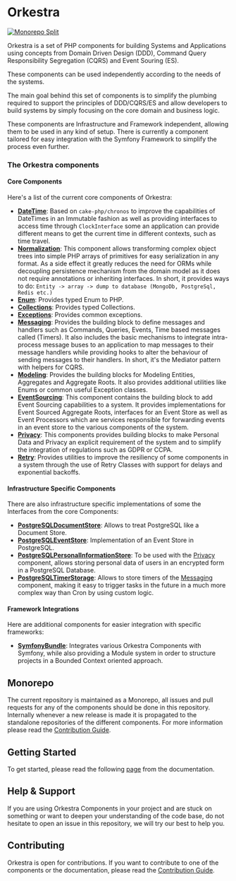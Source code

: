 # Orkestra
[![Monorepo Split](https://github.com/Morebec/OrkestraMono/actions/workflows/split-repo.yaml/badge.svg)](https://github.com/Morebec/OrkestraMono/actions/workflows/split-repo.yaml)

Orkestra is a set of PHP components for building Systems and Applications using concepts from
Domain Driven Design (DDD), Command Query Responsibility Segregation (CQRS) and Event Souring (ES).

These components can be used independently according to the needs of the systems.

The main goal behind this set of components is to simplify the plumbing required 
to support the principles of DDD/CQRS/ES and allow developers to build systems 
by simply focusing on the core domain and business logic. 

These components are Infrastructure and Framework independent, allowing them to be used in any kind of setup.
There is currently a component tailored for easy integration with the Symfony Framework to simplify the process even further.

### The Orkestra components

#### Core Components
Here's a list of the current core components of Orkestra:
- **[DateTime](https://github.com/Morebec/orkestra-datetime)**: Based on `cake-php/chronos` to improve the capabilities of DateTimes in an Immutable fashion as well as providing interfaces to access time through `ClockInterface` some an application can provide
  different means to get the current time in different contexts, such as time travel.
- **[Normalization](https://github.com/Morebec/orkestra-normalization)**: This component allows transforming complex object trees into simple PHP arrays of primitives for easy serialization in any format. As a side effect it greatly reduces the need for
  ORMs while decoupling persistence mechanism from the domain model as it does not require annotations or inheriting interfaces. In short, it provides ways to do: `Entity -> array -> dump to database (MongoDb, PostgreSql, Redis etc.)`
- **[Enum](https://github.com/Morebec/orkestra-enum)**: Provides typed Enum to PHP.
- **[Collections](https://github.com/Morebec/orkestra-collections)**: Provides typed Collections.
- **[Exceptions](https://github.com/Morebec/orkestra-collections)**: Provides common exceptions.
- **[Messaging](https://github.com/Morebec/orkestra-messaging)**: Provides the building block to define messages and handlers such as Commands, Queries, Events, Time based messages called (Timers).
  It also includes the basic mechanisms to integrate intra-process message buses to an application to map messages to their message handlers while providing hooks
  to alter the behaviour of sending messages to their handlers. In short, it's the Mediator pattern with helpers for CQRS.
- **[Modeling](https://github.com/Morebec/orkestra-modeling)**:  Provides the building blocks for Modeling Entities, Aggregates and Aggregate Roots. It also provides additional utilities like Enums
  or common  useful Exception classes.
- **[EventSourcing](https://github.com/Morebec/orkestra-event-sourcing)**: This component contains the building block to add Event Sourcing capabilities to a system. It provides implementations
  for Event Sourced Aggregate Roots, interfaces for an Event Store as well as Event Processors which are services responsible for forwarding events in an event store
  to the various components of the system.
- **[Privacy](https://github.com/Morebec/orkestra-privacy)**: This components provides building blocks to make Personal Data and Privacy an explicit requirement of the system and to simplify 
  the integration of regulations such as GDPR or CCPA.
- **[Retry](https://github.com/Morebec/orkestra-retry)**: Provides utilities to improve the resiliency of some components in a system through the use of Retry Classes with support for delays and exponential backoffs.

#### Infrastructure Specific Components
There are also infrastructure specific implementations of some the Interfaces from the core Components:
- **[PostgreSQLDocumentStore](https://github.com/Morebec/orkestra-postgresql-document-store)**: Allows to treat PostgreSQL like a Document Store.
- **[PostgreSQLEventStore](https://github.com/Morebec/orkestra-postgresql-event-store)**: Implementation of an Event Store in PostgreSQL.
- **[PostgreSQLPersonalInformationStore](https://github.com/Morebec/orkestra-postgresql-personal-information-store)**: To be used with the [Privacy](https://github.com/Morebec/orkestra-privacy) component, allows storing personal data of users in an encrypted form in a PostgreSQL Database.
- **[PostgreSQLTimerStorage](https://github.com/Morebec/orkestra-postgresql-timer-storage)**: Allows to store timers of the [Messaging](https://github.com/Morebec/orkestra-messaging) component, making it easy to trigger tasks in the future in a much more complex way than Cron by using custom logic.

#### Framework Integrations
Here are additional components for easier integration with specific frameworks:
- **[SymfonyBundle](https://github.com/Morebec/orkestra-symfony-bundle)**: Integrates various Orkestra Components with Symfony, while also providing a Module system in order to structure projects in a Bounded Context oriented approach.


## Monorepo
The current repository is maintained as a Monorepo, all issues and pull requests for any of the components should be done in this repository.
Internally whenever a new release is made it is propagated to the standalone repositories of the different components.
For more information please read the [Contribution Guide](./docs/ContributionGuide.md).

## Getting Started
To get started, please read the following [page]() from the documentation.

## Help & Support
If you are using Orkestra Components in your project and are stuck on something or want to deepen your understanding of the code base, do not hesitate to open an issue in this repository,
we will try our best to help you.

## Contributing
Orkestra is open for contributions. If you want to contribute to one of the components or the documentation, please read
the [Contribution Guide](./docs/ContributionGuide.md).

